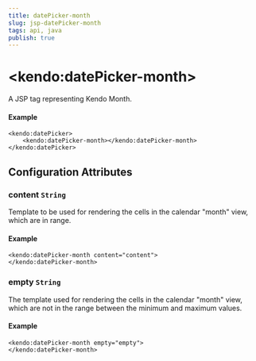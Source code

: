 ```yaml
---
title: datePicker-month
slug: jsp-datePicker-month
tags: api, java
publish: true
---
```


# \<kendo:datePicker-month\>
A JSP tag representing Kendo Month.

#### Example
    <kendo:datePicker>
        <kendo:datePicker-month></kendo:datePicker-month>
    </kendo:datePicker>


## Configuration Attributes


### content `String`

Template to be used for rendering the cells in the calendar "month" view, which are in range.

#### Example
    <kendo:datePicker-month content="content">
    </kendo:datePicker-month>



### empty `String`

The template used for rendering the cells in the calendar "month" view, which are not in the range between
the minimum and maximum values.

#### Example
    <kendo:datePicker-month empty="empty">
    </kendo:datePicker-month>


